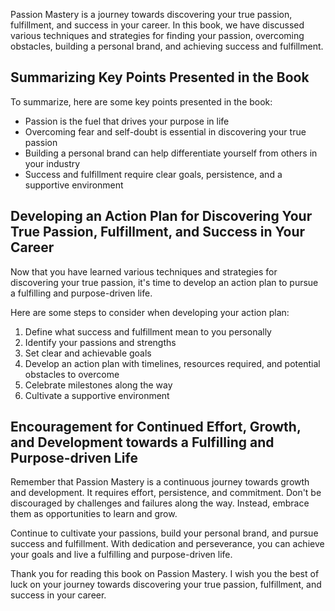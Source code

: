 

Passion Mastery is a journey towards discovering your true passion, fulfillment, and success in your career. In this book, we have discussed various techniques and strategies for finding your passion, overcoming obstacles, building a personal brand, and achieving success and fulfillment.

Summarizing Key Points Presented in the Book
--------------------------------------------

To summarize, here are some key points presented in the book:

* Passion is the fuel that drives your purpose in life
* Overcoming fear and self-doubt is essential in discovering your true passion
* Building a personal brand can help differentiate yourself from others in your industry
* Success and fulfillment require clear goals, persistence, and a supportive environment

Developing an Action Plan for Discovering Your True Passion, Fulfillment, and Success in Your Career
----------------------------------------------------------------------------------------------------

Now that you have learned various techniques and strategies for discovering your true passion, it's time to develop an action plan to pursue a fulfilling and purpose-driven life.

Here are some steps to consider when developing your action plan:

1. Define what success and fulfillment mean to you personally
2. Identify your passions and strengths
3. Set clear and achievable goals
4. Develop an action plan with timelines, resources required, and potential obstacles to overcome
5. Celebrate milestones along the way
6. Cultivate a supportive environment

Encouragement for Continued Effort, Growth, and Development towards a Fulfilling and Purpose-driven Life
--------------------------------------------------------------------------------------------------------

Remember that Passion Mastery is a continuous journey towards growth and development. It requires effort, persistence, and commitment. Don't be discouraged by challenges and failures along the way. Instead, embrace them as opportunities to learn and grow.

Continue to cultivate your passions, build your personal brand, and pursue success and fulfillment. With dedication and perseverance, you can achieve your goals and live a fulfilling and purpose-driven life.

Thank you for reading this book on Passion Mastery. I wish you the best of luck on your journey towards discovering your true passion, fulfillment, and success in your career.